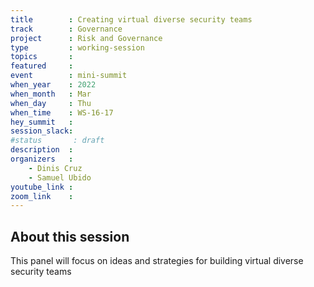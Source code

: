 ```yaml
---
title        : Creating virtual diverse security teams
track        : Governance
project      : Risk and Governance
type         : working-session
topics       :
featured     :
event        : mini-summit
when_year    : 2022
when_month   : Mar
when_day     : Thu
when_time    : WS-16-17
hey_summit   : 
session_slack:
#status       : draft
description  :
organizers   :
    - Dinis Cruz
    - Samuel Ubido 
youtube_link : 
zoom_link    : 
---
```


## About this session

This panel will focus on ideas and strategies 
for building virtual diverse security teams

